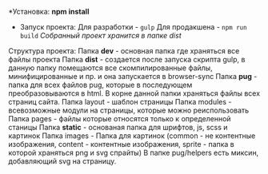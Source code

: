 *Установка:
**npm install**

* Запуск проекта:
Для разработки - `gulp`
Для продакшена - `npm run build`
_Собранный проект хранится в папке dist_

Структура проекта:
    Папка **dev** - основная папка где храняться все файлы проекта
    Папка **dist** - создается после запуска скрипта gulp, в данную папку помещаются все скомпилированные файлы, минифицированные и пр. и она запускается в browser-sync
    Папка **pug** - папка для всех файлов pug, которые в последующем преобразовываются в html. В корне данной папки храняться файлы всех страниц сайта. 
        Папка layout - шаблон страницы
        Папка modules - всевозможные модули на страницы,  которые можно реиспользовать
        Папка pages - файлы которые относятся только к определенной станицы
    Папка **static** - основаная папка для шрифтов, js, scss и картинок
        Папка images - Папка для картинок (common - не контентные изображения, content - контентные изображения, sprite - папка в которой храняться png и svg спрайты) В папке pug/helpers есть миксин, добавляющий svg на страницу.
            
